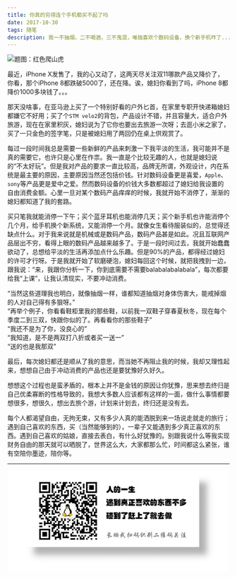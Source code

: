 ```yaml
---
title: 你真的穷得连个手机都买不起了吗
date: 2017-10-30
tags: 随笔
description: 我一不抽烟，二不喝酒，三不鬼混，唯独喜欢个数码设备，换个新手机咋了...
---
```


![题图：红色爬山虎](http://7sbsl6.com1.z0.glb.clouddn.com/blogIMG_20171029_161930R.jpg)

最近，iPhone X发售了，我的心又动了，这两天尽关注双11哪款产品又降价了，你看，那个iPhone 8都跌破5000了，还在降。诶，媳妇你看到了吗，iPhone 8都降价1000多块钱了。。。

那天没啥事，在亚马逊上买了一个特别好看的户外匕首，在家里专职开快递箱媳妇都嫌它不好用；买了个`STM velo2`的背包，产品设计不错，并且容量大，适合户外旅游，现在在家里积灰，媳妇说为了它你也要出去旅游一次呀；去逛小米之家了，买了一只金色的签字笔，只是被媳妇用了两回仍在桌上供观赏了。

每过一段时间我总是需要一些新鲜的产品来刺激一下我平淡的生活，我可能并不是真的需要它，也许只是心里在作祟。我一直是个比较无趣的人，也就是媳妇说的“不太好玩”。但是我对产品的要求一直比较高，品牌无所谓，外观设计，内在系统是最主要的原因，主要原因当然还包括价钱。针对数码设备更是喜爱，`Apple`、`sony`等产品更是爱中之爱。然而数码设备的价钱大多数都超过了媳妇给我设置的自由消费金额。心里一旦对某个数码产品痒痒的时候，我就开始不消停了，渐渐的媳妇都知道了我的套路。

买只笔我就能消停一下午；买个蓝牙耳机也能消停几天；买个新手机也许能消停个几个月，给手机换个新系统，又能消停一个月。就像女生看待服装似的，总觉得还缺点什么。对于我来说就是机械或是数码产品，数码产品甚是如此。况且互联网产品层出不穷，看得上眼的数码产品越来越多了。于是一段时间过去，我就开始蠢蠢欲动了，总想给平淡的生活再添加点什么乐趣。但是90%的产品，都得经过媳妇的许可才行呀。于是我就开始了软磨硬泡，媳妇每回这个时候，就把我拽到一边，跟我说：“来，我跟你分析一下，你到底需要不需要balabalabalabala”，每次都要给我“上课”，让我认清现实，不要冲动消费。

“当然这些道理我也明白，就像抽烟一样，谁都知道抽烟对身体伤害大，能戒掉烟的人对自己得有多狠呀。”    
“再举个例子，你看看鞋柜里我的那些鞋，以前我一双鞋子穿春夏秋冬，现在每个季度二到三双，快跟你似的了。再看看你的那些鞋子”   
“我还不是为了你，没良心的”   
“我知道，是不是两双打八折或者买一送一”  
“送的也是我那双”

最后，每次媳妇都还是顺从了我的意思，而当她不再阻止我的时候，我却又理性起来，想想自己由于冲动消费的产品也还是要犹豫好久好久。

想想这个过程也是蛮矛盾的，根本上并不是金钱的原因让你犹豫，思来想去终归是自己优柔寡断的性格导致的，我想大多数人应该都有这样的一面，做什么事情都要想很多，想很久，想出去旅个游，计划来计划去，终归还是没有去。

每个人都渴望自由，无拘无束，又有多少人真的能洒脱到来一场说走就走的旅行；遇到自己喜欢的东西，买（当然能够到的），一辈子又能遇到多少真正喜欢的东西。遇到自己喜欢的姑娘，直接去表白，有什么好犹豫的。别跟我说什么等我实现财务自由的那天就可以晒脱了，世界这么大，大家都那么忙，时间都这么紧张，谁有空陪你墨迹，陪你等。


- - -
![](/image/weixin.jpg)